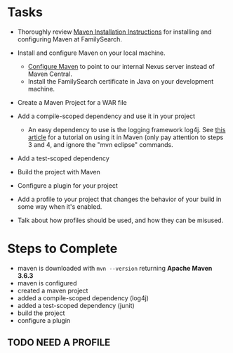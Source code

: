 # Tasks
* Thoroughly review [Maven Installation Instructions](https://fhconfluence.churchofjesuschrist.org/display/DPT/Maven+Installation+Instructions) for installing and configuring Maven at FamilySearch.
* Install and configure Maven on your local machine.

    * [Configure Maven](https://fhconfluence.churchofjesuschrist.org/pages/viewpage.action?pageId=13011447) to point to our internal Nexus server instead of Maven Central.
    * Install the FamilySearch certificate in Java on your development machine.
* Create a Maven Project for a WAR file

* Add a compile-scoped dependency and use it in your project

    * An easy dependency to use is the logging framework log4j. See [this article](https://howtodoinjava.com/log4j/how-to-configure-log4j-using-maven/) for a tutorial on using it in Maven (only pay attention to steps 3 and 4, and ignore the "mvn eclipse" commands.
* Add a test-scoped dependency

* Build the project with Maven

* Configure a plugin for your project
* Add a profile to your project that changes the behavior of your build in some way when it's enabled.
* Talk about how profiles should be used, and how they can be misused.

# Steps to Complete
* maven is downloaded with `mvn --version` returning **Apache Maven 3.6.3**
* maven is configured
* created a maven project
* added a compile-scoped dependency (log4j)
* added a test-scoped dependency (junit)
* build the project
* configure a plugin
## TODO NEED A PROFILE
